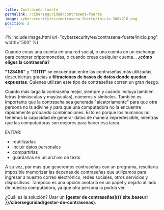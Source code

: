 ```yaml
---
title: Contraseña fuerte
permalink: /ciberseguridad/contrasena-fuerte
image: cybersecurity/es/contrasena-fuerte/inicio-300x210.png
position: 2
---
```


{% include image.html url="cybersecurity/es/contrasena-fuerte/inicio.png" width="500" %}

Cuando creas una cuenta en una red social, o una cuenta en un exchange para comprar criptomonedas, o cuando creas cualquier cuenta... **¿cómo eliges la contraseña?**

**"123456"** y **"111111"** se encuentran entre las contraseñas más utilizadas, descubiertas gracias a **filtraciones de bases de datos donde quedan expuestas**. Quienes utilizan este tipo de contraseñas corren un gran riesgo.

Cuanto más larga la contraseña mejor, siempre y cuando incluya también letras (minúsculas y mayúsculas), números y símbolos. También es importante que la contraseña sea generada "aleatoriamente" para que otra persona no la adivine y para que una computadora no la encuentre rápidamente probando combinaciones. Esto es porque los humanos no tenemos la capacidad de generar datos de manera impredescible, mientras que las computadoras son mejores para hacer esa tarea.

EVITAR:
- reutilizarlas
- incluir datos personales
- compartirlas
- guardarlas en un archivo de texto

A su vez, por más que generemos contraseñas con un programa, resultaría imposible memorizar las decenas de contraseñas que utilizamos para ingresar a nuestro correo electrónico, redes sociales, otros servicios y dispositivos. Tampoco es una opción anotarla en un papel y dejarlo al lado de nuestra computadora, ya que otra persona la podría ver.

¿Cuál es la solución? Usar un **[gestor de contraseñas]({{ site.baseurl }}/ciberseguridad/gestor-de-contrasenas)**.